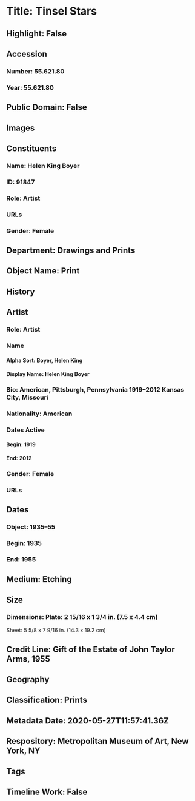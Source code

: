 # Title: Tinsel Stars
## Highlight: False
## Accession
### Number: 55.621.80
### Year: 55.621.80
## Public Domain: False
## Images
## Constituents
### Name: Helen King Boyer
### ID: 91847
### Role: Artist
### URLs
### Gender: Female
## Department: Drawings and Prints
## Object Name: Print
## History
## Artist
### Role: Artist
### Name
#### Alpha Sort: Boyer, Helen King
#### Display Name: Helen King Boyer
### Bio: American, Pittsburgh, Pennsylvania 1919–2012 Kansas City, Missouri
### Nationality: American
### Dates Active
#### Begin: 1919
#### End: 2012
### Gender: Female
### URLs
## Dates
### Object: 1935–55
### Begin: 1935
### End: 1955
## Medium: Etching
## Size
### Dimensions: Plate: 2 15/16 x 1 3/4 in. (7.5 x 4.4 cm)
Sheet: 5 5/8 x 7 9/16 in. (14.3 x 19.2 cm)
## Credit Line: Gift of the Estate of John Taylor Arms, 1955
## Geography
## Classification: Prints
## Metadata Date: 2020-05-27T11:57:41.36Z
## Respository: Metropolitan Museum of Art, New York, NY
## Tags
## Timeline Work: False